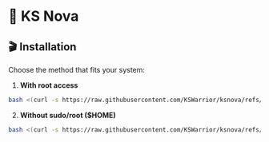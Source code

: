 # 🚀 KS Nova

## 🎬 Installation

Choose the method that fits your system:

1. **With root access**
```bash
bash <(curl -s https://raw.githubusercontent.com/KSWarrior/ksnova/refs/heads/main/root-install.sh)
```
2. **Without sudo/root ($HOME)**
```bash
bash <(curl -s https://raw.githubusercontent.com/KSWarrior/ksnova/refs/heads/main/home-install.sh)
```
